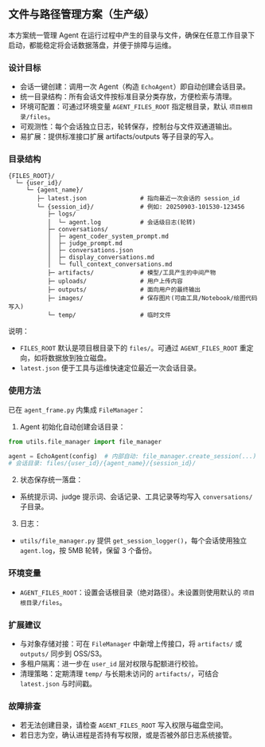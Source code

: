 <!--
文件: docs/FileManagement.md
功能: 说明生产级文件/路径管理方案与会话目录规范。
-->

## 文件与路径管理方案（生产级）

本方案统一管理 Agent 在运行过程中产生的目录与文件，确保在任意工作目录下启动，都能稳定将会话数据落盘，并便于排障与运维。

### 设计目标

- 会话一键创建：调用一次 Agent（构造 `EchoAgent`）即自动创建会话目录。
- 统一目录结构：所有会话文件按标准目录分类存放，方便检索与清理。
- 环境可配置：可通过环境变量 `AGENT_FILES_ROOT` 指定根目录，默认 `项目根目录/files`。
- 可观测性：每个会话独立日志，轮转保存，控制台与文件双通道输出。
- 易扩展：提供标准接口扩展 artifacts/outputs 等子目录的写入。

### 目录结构

```
{FILES_ROOT}/
  └─ {user_id}/
     └─ {agent_name}/
        ├─ latest.json               # 指向最近一次会话的 session_id
        └─ {session_id}/             # 例如: 20250903-101530-123456
           ├─ logs/
           │  └─ agent.log           # 会话级日志(轮转)
           ├─ conversations/
           │  ├─ agent_coder_system_prompt.md
           │  ├─ judge_prompt.md
           │  ├─ conversations.json
           │  ├─ display_conversations.md
           │  └─ full_context_conversations.md
           ├─ artifacts/             # 模型/工具产生的中间产物
           ├─ uploads/               # 用户上传内容
           ├─ outputs/               # 面向用户的最终输出
           ├─ images/                # 保存图片(可由工具/Notebook/绘图代码写入)
           └─ temp/                  # 临时文件
```

说明：
- `FILES_ROOT` 默认是项目根目录下的 `files/`。可通过 `AGENT_FILES_ROOT` 重定向，如将数据放到独立磁盘。
- `latest.json` 便于工具与运维快速定位最近一次会话目录。

### 使用方法

已在 `agent_frame.py` 内集成 `FileManager`：

1) Agent 初始化自动创建会话目录：

```python
from utils.file_manager import file_manager

agent = EchoAgent(config)  # 内部自动: file_manager.create_session(...)
# 会话目录: files/{user_id}/{agent_name}/{session_id}/
```

2) 状态保存统一落盘：

- 系统提示词、judge 提示词、会话记录、工具记录等均写入 `conversations/` 子目录。

3) 日志：

- `utils/file_manager.py` 提供 `get_session_logger()`，每个会话使用独立 `agent.log`，按 5MB 轮转，保留 3 个备份。

### 环境变量

- `AGENT_FILES_ROOT`：设置会话根目录（绝对路径）。未设置则使用默认的 `项目根目录/files`。

### 扩展建议

- 与对象存储对接：可在 `FileManager` 中新增上传接口，将 `artifacts/` 或 `outputs/` 同步到 OSS/S3。
- 多租户隔离：进一步在 `user_id` 层对权限与配额进行校验。
- 清理策略：定期清理 `temp/` 与长期未访问的 `artifacts/`，可结合 `latest.json` 与时间戳。

### 故障排查

- 若无法创建目录，请检查 `AGENT_FILES_ROOT` 写入权限与磁盘空间。
- 若日志为空，确认进程是否持有写权限，或是否被外部日志系统接管。


